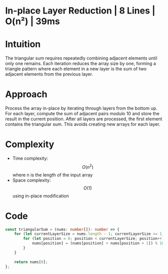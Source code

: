 # In-place Layer Reduction | 8 Lines | O(n²) | 39ms

# Intuition
The triangular sum requires repeatedly combining adjacent elements until only one remains. Each iteration reduces the array size by one, forming a triangle pattern where each element in a new layer is the sum of two adjacent elements from the previous layer.

# Approach
Process the array in-place by iterating through layers from the bottom up. For each layer, compute the sum of adjacent pairs modulo 10 and store the result in the current position. After all layers are processed, the first element contains the triangular sum. This avoids creating new arrays for each layer.

# Complexity
- Time complexity: $$O(n^2)$$ where n is the length of the input array
- Space complexity: $$O(1)$$ using in-place modification

# Code
```typescript
const triangularSum = (nums: number[]): number => {
    for (let currentLayerSize = nums.length - 1; currentLayerSize >= 1; currentLayerSize--) {
        for (let position = 0; position < currentLayerSize; position++) {
            nums[position] = (nums[position] + nums[position + 1]) % 10;
        }
    }
    
    return nums[0];
};
```
